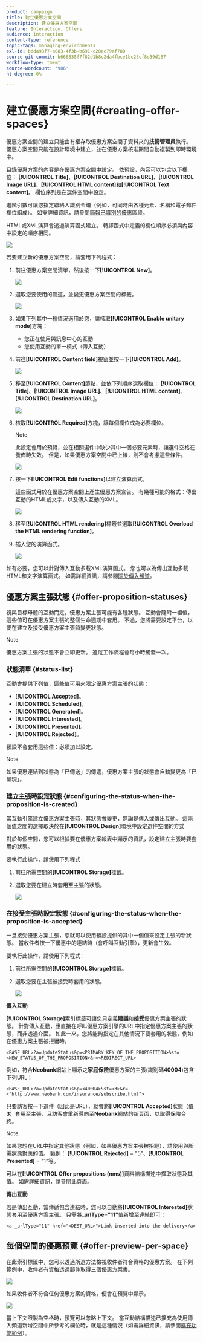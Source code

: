 ```yaml
---
product: campaign
title: 建立優惠方案空間
description: 建立優惠方案空間
feature: Interaction, Offers
audience: interaction
content-type: reference
topic-tags: managing-environments
exl-id: bdda98f7-a083-4f3b-b691-c28ec79af780
source-git-commit: b666535f7f82d1b8c2da4fbce1bc25cf8d39d187
workflow-type: tm+mt
source-wordcount: '986'
ht-degree: 0%

---
```


# 建立優惠方案空間{#creating-offer-spaces}



優惠方案空間的建立只能由有權存取優惠方案空間子資料夾的&#x200B;**技術管理員**&#x200B;執行。 優惠方案空間只能在設計環境中建立，並在優惠方案核准期間自動複製到即時環境中。

目錄優惠方案的內容是在優惠方案空間中設定。 依預設，內容可以包含以下欄位： **[!UICONTROL Title]**、**[!UICONTROL Destination URL]**、**[!UICONTROL Image URL]**、**[!UICONTROL HTML content]**&#x200B;和&#x200B;**[!UICONTROL Text content]**。 欄位序列是在選件空間中設定。

進階引數可讓您指定聯絡人識別金鑰（例如，可同時由各種元素、名稱和電子郵件欄位組成）。 如需詳細資訊，請參閱[簡報已識別的優惠](../../interaction/using/integration-via-javascript-client-side.md#presenting-an-identified-offer)區段。

HTML或XML演算會透過演算函式建立。 轉譯函式中定義的欄位順序必須與內容中設定的順序相同。

![](assets/offer_space_create_009.png)

若要建立新的優惠方案空間，請套用下列程式：

1. 前往優惠方案空間清單，然後按一下&#x200B;**[!UICONTROL New]**。

   ![](assets/offer_space_create_001.png)

1. 選取您要使用的管道，並變更優惠方案空間的標籤。

   ![](assets/offer_space_create_002.png)

1. 如果下列其中一種情況適用於您，請核取&#x200B;**[!UICONTROL Enable unitary mode]**&#x200B;方塊：

   * 您正在使用與訊息中心的互動
   * 您使用互動的單一模式（傳入互動）

1. 前往&#x200B;**[!UICONTROL Content field]**&#x200B;視窗並按一下&#x200B;**[!UICONTROL Add]**。

   ![](assets/offer_space_create_003.png)

1. 移至&#x200B;**[!UICONTROL Content]**&#x200B;節點，並依下列順序選取欄位： **[!UICONTROL Title]**、**[!UICONTROL Image URL]**、**[!UICONTROL HTML content]**、**[!UICONTROL Destination URL]**。

   ![](assets/offer_space_create_004.png)

1. 核取&#x200B;**[!UICONTROL Required]**&#x200B;方塊，讓每個欄位成為必要欄位。

   >[!NOTE]
   >
   >此設定會用於預覽，並在相關選件中缺少其中一個必要元素時，讓選件空格在發佈時失效。 但是，如果優惠方案空間中已上線，則不會考慮這些條件。

   ![](assets/offer_space_create_005.png)

1. 按一下&#x200B;**[!UICONTROL Edit functions]**&#x200B;以建立演算函式。

   這些函式用於在優惠方案空間上產生優惠方案宣告。 有幾種可能的格式：傳出互動的HTML或文字，以及傳入互動的XML。

   ![](assets/offer_space_create_006.png)

1. 移至&#x200B;**[!UICONTROL HTML rendering]**&#x200B;標籤並選取&#x200B;**[!UICONTROL Overload the HTML rendering function]**。
1. 插入您的演算函式。

   ![](assets/offer_space_create_007.png)

如有必要，您可以針對傳入互動多載XML演算函式。 您也可以為傳出互動多載HTML和文字演算函式。 如需詳細資訊，請參閱[關於傳入頻道](../../interaction/using/about-inbound-channels.md)。

## 優惠方案主張狀態 {#offer-proposition-statuses}

視與目標母體的互動而定，優惠方案主張可能有各種狀態。 互動會隨附一組值，這些值可在優惠方案主張的整個生命週期中套用。 不過，您將需要設定平台，以便在建立及接受優惠方案主張時變更狀態。

>[!NOTE]
>
>優惠方案主張的狀態不會立即更新。 追蹤工作流程會每小時觸發一次。

### 狀態清單 {#status-list}

互動會提供下列值，這些值可用來限定優惠方案主張的狀態：

* **[!UICONTROL Accepted]**。
* **[!UICONTROL Scheduled]**。
* **[!UICONTROL Generated]**。
* **[!UICONTROL Interested]**。
* **[!UICONTROL Presented]**。
* **[!UICONTROL Rejected]**。

預設不會套用這些值：必須加以設定。

>[!NOTE]
>
>如果優惠連結到狀態為「已傳送」的傳遞，優惠方案主張的狀態會自動變更為「已呈現」。

### 建立主張時設定狀態 {#configuring-the-status-when-the-proposition-is-created}

當互動引擎建立優惠方案主張時，其狀態會變更，無論是傳入或傳出互動。 這兩個值之間的選擇取決於在&#x200B;**[!UICONTROL Design]**&#x200B;環境中設定選件空間的方式

對於每個空間，您可以根據要在優惠方案報表中顯示的資訊，設定建立主張時要套用的狀態。

要執行此操作，請使用下列程式：

1. 前往所需空間的&#x200B;**[!UICONTROL Storage]**&#x200B;標籤。
1. 選取您要在建立時套用至主張的狀態。

   ![](assets/offer_update_status_001.png)

### 在接受主張時設定狀態 {#configuring-the-status-when-the-proposition-is-accepted}

一旦接受優惠方案主張，您就可以使用預設提供的其中一個值來設定主張的新狀態。 當收件者按一下優惠中的連結時（會呼叫互動引擎），更新會生效。

要執行此操作，請使用下列程式：

1. 前往所需空間的&#x200B;**[!UICONTROL Storage]**&#x200B;標籤。
1. 選取您要在主張被接受時套用的狀態。

   ![](assets/offer_update_status_002.png)

**傳入互動**

**[!UICONTROL Storage]**&#x200B;索引標籤可讓您只定義&#x200B;**建議**&#x200B;和&#x200B;**接受**&#x200B;優惠方案主張的狀態。 針對傳入互動，應直接在呼叫優惠方案引擎的URL中指定優惠方案主張的狀態，而非透過介面。 如此一來，您將能夠指定在其他情況下要套用的狀態，例如在優惠方案主張被拒絕時。

```
<BASE_URL>?a=UpdateStatus&p=<PRIMARY_KEY_OF_THE_PROPOSITION>&st=<NEW_STATUS_OF_THE_PROPOSITION>&r=<REDIRECT_URL>
```

例如，符合&#x200B;**Neobank**&#x200B;網站上顯示之&#x200B;**家庭保險**&#x200B;優惠方案的主張(識別碼&#x200B;**40004**)包含下列URL：

```
<BASE_URL>?a=UpdateStatus&p=<40004>&st=<3>&r=<"http://www.neobank.com/insurance/subscribe.html">
```

只要訪客按一下選件（因此是URL），就會將&#x200B;**[!UICONTROL Accepted]**&#x200B;狀態（值&#x200B;**3**）套用至主張，且訪客會重新導向至&#x200B;**Neobank**&#x200B;網站的新頁面，以取得保險合約。

>[!NOTE]
>
>如果您想在URL中指定其他狀態（例如，如果優惠方案主張被拒絕），請使用與所需狀態對應的值。 範例： **[!UICONTROL Rejected]** = &quot;5&quot;、**[!UICONTROL Presented]** = &quot;1&quot;等。
>
>可以在&#x200B;**[!UICONTROL Offer propositions (nms)]**&#x200B;資料結構描述中擷取狀態及其值。 如需詳細資訊，請參閱[此頁面](../../configuration/using/data-schemas.md)。

**傳出互動**

若是傳出互動，當傳遞包含連結時，您可以自動將&#x200B;**[!UICONTROL Interested]**&#x200B;狀態套用至優惠方案主張。 只需將&#x200B;**_urlType=&quot;11&quot;**&#x200B;值新增至連結即可：

```
<a _urlType="11" href="<DEST_URL>">Link inserted into the delivery</a>
```

## 每個空間的優惠預覽 {#offer-preview-per-space}

在此索引標籤中，您可以透過所選方法檢視收件者符合資格的優惠方案。 在下列範例中，收件者有資格透過郵件取得三個優惠方案書。

![](assets/offer_space_overview_002.png)

如果收件者不符合任何優惠方案的資格，便會在預覽中顯示。

![](assets/offer_space_overview_001.png)

當上下文限製為空格時，預覽可以忽略上下文。 當互動結構描述已擴充為使用傳入頻道新增空間中所參考的欄位時，就是這種情況（如需詳細資訊，請參閱[擴充功能範例](../../interaction/using/extension-example.md)）。

